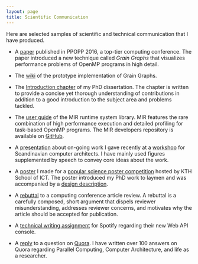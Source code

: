 ```yaml
---
layout: page
title: Scientific Communication
---
```


Here are selected samples of scientific and technical communication that I have produced.

- A [paper](https://drive.google.com/open?id=0B-8O7BZcJRKBal91YnZ0X3dERVk) published in PPOPP 2016, a top-tier computing conference. The paper introduced a new technique called *Grain Graphs* that visualizes performance problems of OpenMP programs in high detail.

- The [wiki](https://github.com/anamud/grain-graphs/wiki) of the prototype implementation of Grain Graphs.

- The [Introduction chapter](https://drive.google.com/open?id=0B-8O7BZcJRKBVmJXQkY2dmdaMFU) of my PhD dissertation. The chapter is written to provide a concise yet thorough understanding of contributions in addition to a good introduction to the subject area and problems tackled.

- The [user guide](https://drive.google.com/open?id=0B-8O7BZcJRKBbXliR3ZMRnY5Rlk) of the MIR runtime system library. MIR features the rare combination of high performance execution and detailed profiling for task-based OpenMP programs. The MIR developers repository is available on [GitHub](https://github.com/anamud/mir-dev).

- A [presentation](https://drive.google.com/open?id=0B-8O7BZcJRKBTlpteFlsUnNPTk0) about on-going work I gave recently at a [workshop](https://www.ntnu.edu/mcc2016) for Scandinavian computer architects. I have mainly used figures supplemented by speech to convey core ideas about the work.

- A [poster](https://drive.google.com/open?id=0B-8O7BZcJRKBQkFZMkpDYU5jdDQ) I made for a [popular science poster competition](https://drive.google.com/open?id=0B-8O7BZcJRKBSHRyNm9aWjR1dmc) hosted by KTH School of ICT. The poster introduced my PhD work to laymen and was accompanied by a [design description](https://drive.google.com/open?id=0B-8O7BZcJRKBaFgzNUZ1WmpVU2c).

- A [rebuttal](https://drive.google.com/open?id=0B-8O7BZcJRKBNEU1THRZZnhXOUU) to a computing conference article review. A rebuttal is a carefully composed, short argument that dispels reviewer misunderstanding, addresses reviewer concerns, and motivates why the article should be accepted for publication.

- A [technical writing assignment](https://drive.google.com/open?id=0B-8O7BZcJRKBaXozVk5DTUNzZnc) for Spotify regarding their new Web API console.

- A [reply](https://drive.google.com/open?id=0B-8O7BZcJRKBWE42N0E2QXFHS3c) to a question on [Quora](https://www.quora.com/). I have written over 100 answers on Quora regarding Parallel Computing, Computer Architecture, and life as a researcher.
